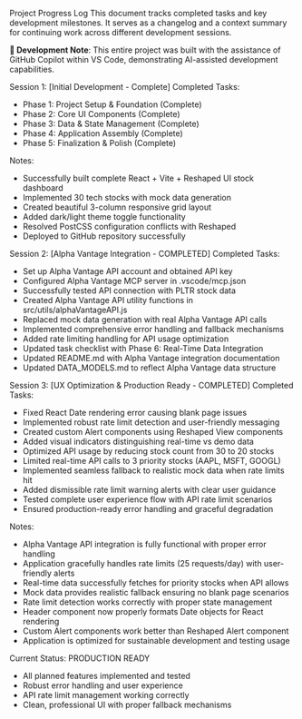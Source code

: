 Project Progress Log
This document tracks completed tasks and key development milestones. It serves as a changelog and a context summary for continuing work across different development sessions.

**🤖 Development Note**: This entire project was built with the assistance of GitHub Copilot within VS Code, demonstrating AI-assisted development capabilities.

Session 1: [Initial Development - Complete]
Completed Tasks:
- Phase 1: Project Setup & Foundation (Complete)
- Phase 2: Core UI Components (Complete)  
- Phase 3: Data & State Management (Complete)
- Phase 4: Application Assembly (Complete)
- Phase 5: Finalization & Polish (Complete)

Notes:
- Successfully built complete React + Vite + Reshaped UI stock dashboard
- Implemented 30 tech stocks with mock data generation
- Created beautiful 3-column responsive grid layout
- Added dark/light theme toggle functionality
- Resolved PostCSS configuration conflicts with Reshaped
- Deployed to GitHub repository successfully

Session 2: [Alpha Vantage Integration - COMPLETED]
Completed Tasks:
- Set up Alpha Vantage API account and obtained API key
- Configured Alpha Vantage MCP server in .vscode/mcp.json
- Successfully tested API connection with PLTR stock data
- Created Alpha Vantage API utility functions in src/utils/alphaVantageAPI.js
- Replaced mock data generation with real Alpha Vantage API calls
- Implemented comprehensive error handling and fallback mechanisms
- Added rate limiting handling for API usage optimization
- Updated task checklist with Phase 6: Real-Time Data Integration
- Updated README.md with Alpha Vantage integration documentation
- Updated DATA_MODELS.md to reflect Alpha Vantage data structure

Session 3: [UX Optimization & Production Ready - COMPLETED]
Completed Tasks:
- Fixed React Date rendering error causing blank page issues
- Implemented robust rate limit detection and user-friendly messaging
- Created custom Alert components using Reshaped View components
- Added visual indicators distinguishing real-time vs demo data
- Optimized API usage by reducing stock count from 30 to 20 stocks
- Limited real-time API calls to 3 priority stocks (AAPL, MSFT, GOOGL)
- Implemented seamless fallback to realistic mock data when rate limits hit
- Added dismissible rate limit warning alerts with clear user guidance
- Tested complete user experience flow with API rate limit scenarios
- Ensured production-ready error handling and graceful degradation

Notes:
- Alpha Vantage API integration is fully functional with proper error handling
- Application gracefully handles rate limits (25 requests/day) with user-friendly alerts
- Real-time data successfully fetches for priority stocks when API allows
- Mock data provides realistic fallback ensuring no blank page scenarios
- Rate limit detection works correctly with proper state management
- Header component now properly formats Date objects for React rendering
- Custom Alert components work better than Reshaped Alert component
- Application is optimized for sustainable development and testing usage

Current Status: PRODUCTION READY
- All planned features implemented and tested
- Robust error handling and user experience
- API rate limit management working correctly
- Clean, professional UI with proper fallback mechanisms